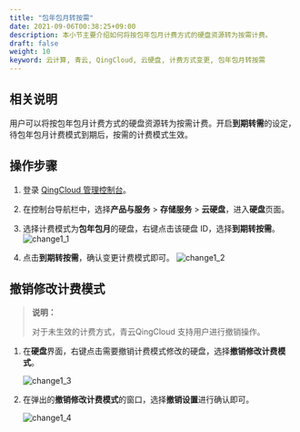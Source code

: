 ```yaml
---
title: "包年包月转按需"
date: 2021-09-06T00:38:25+09:00
description: 本小节主要介绍如何将按包年包月计费方式的硬盘资源转为按需计费。
draft: false
weight: 10
keyword: 云计算, 青云, QingCloud, 云硬盘, 计费方式变更, 包年包月转按需
---
```


## 相关说明

用户可以将按包年包月计费方式的硬盘资源转为按需计费。开启**到期转需**的设定，待包年包月计费模式到期后，按需的计费模式生效。


## 操作步骤
1. 登录 [QingCloud 管理控制台](https://console.qingcloud.com/login)。

2. 在控制台导航栏中，选择**产品与服务** > **存储服务** > **云硬盘**，进入**硬盘**页面。

3. 选择计费模式为**包年包月**的硬盘，右键点击该硬盘 ID，选择**到期转按需**。
   ![change1_1](/storage/disk/_images/change1_1.png)

4. 点击**到期转按需**，确认变更计费模式即可。
   ![change1_2](/storage/disk/_images/change1_2.png)
 

## 撤销修改计费模式
 > **说明：**
 >
 > 对于未生效的计费方式，青云QingCloud 支持用户进行撤销操作。

1. 在**硬盘**界面，右键点击需要撤销计费模式修改的硬盘，选择**撤销修改计费模式**。

   ![change1_3](/storage/disk/_images/change1_3.png)

2. 在弹出的**撤销修改计费模式**的窗口，选择**撤销设置**进行确认即可。

   ![change1_4](/storage/disk/_images/change1_4.png)
